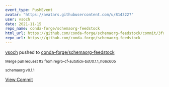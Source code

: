 ```yaml
---
event_type: PushEvent
avatar: "https://avatars.githubusercontent.com/u/814322?"
user: vsoch
date: 2021-11-15
repo_name: conda-forge/schemaorg-feedstock
html_url: https://github.com/conda-forge/schemaorg-feedstock/commit/3fd1a95d1e6601c1c27475af0e6ebe07ac229d82
repo_url: https://github.com/conda-forge/schemaorg-feedstock
---
```


<a href='https://github.com/vsoch' target='_blank'>vsoch</a> pushed to <a href='https://github.com/conda-forge/schemaorg-feedstock' target='_blank'>conda-forge/schemaorg-feedstock</a>

<small>Merge pull request #3 from regro-cf-autotick-bot/0.1.1_h66c60b

schemaorg v0.1.1</small>

<a href='https://github.com/conda-forge/schemaorg-feedstock/commit/3fd1a95d1e6601c1c27475af0e6ebe07ac229d82' target='_blank'>View Commit</a>